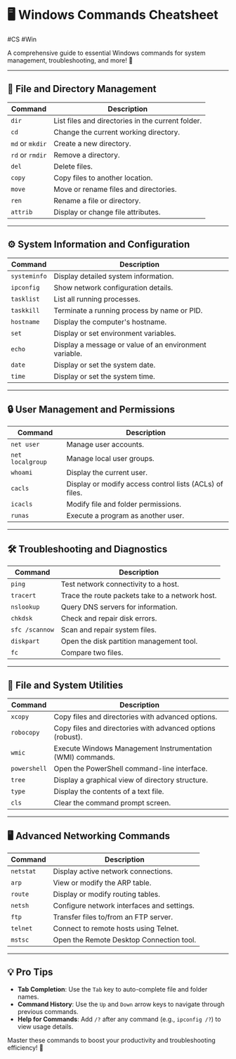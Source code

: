 # 🖥️ Windows Commands Cheatsheet
#CS #Win 

A comprehensive guide to essential Windows commands for system management, troubleshooting, and more! 🌟

---

## 📂 File and Directory Management

| **Command**                | **Description**                                     |
|----------------------------|---------------------------------------------------|
| `dir`                      | List files and directories in the current folder. |
| `cd`                       | Change the current working directory.             |
| `md` or `mkdir`            | Create a new directory.                           |
| `rd` or `rmdir`            | Remove a directory.                               |
| `del`                      | Delete files.                                     |
| `copy`                     | Copy files to another location.                   |
| `move`                     | Move or rename files and directories.             |
| `ren`                      | Rename a file or directory.                       |
| `attrib`                   | Display or change file attributes.               |

---

## ⚙️ System Information and Configuration

| **Command**                | **Description**                                      |
|----------------------------|----------------------------------------------------|
| `systeminfo`               | Display detailed system information.               |
| `ipconfig`                 | Show network configuration details.                |
| `tasklist`                 | List all running processes.                        |
| `taskkill`                 | Terminate a running process by name or PID.        |
| `hostname`                 | Display the computer's hostname.                   |
| `set`                      | Display or set environment variables.              |
| `echo`                     | Display a message or value of an environment variable. |
| `date`                     | Display or set the system date.                    |
| `time`                     | Display or set the system time.                    |

---

## 🔒 User Management and Permissions

| **Command**                | **Description**                                      |
|----------------------------|----------------------------------------------------|
| `net user`                 | Manage user accounts.                              |
| `net localgroup`           | Manage local user groups.                          |
| `whoami`                   | Display the current user.                          |
| `cacls`                    | Display or modify access control lists (ACLs) of files. |
| `icacls`                   | Modify file and folder permissions.                |
| `runas`                    | Execute a program as another user.                 |

---

## 🛠️ Troubleshooting and Diagnostics

| **Command**                | **Description**                                      |
|----------------------------|----------------------------------------------------|
| `ping`                     | Test network connectivity to a host.               |
| `tracert`                  | Trace the route packets take to a network host.     |
| `nslookup`                 | Query DNS servers for information.                 |
| `chkdsk`                   | Check and repair disk errors.                      |
| `sfc /scannow`             | Scan and repair system files.                      |
| `diskpart`                 | Open the disk partition management tool.           |
| `fc`                       | Compare two files.                                 |

---

## 🔄 File and System Utilities

| **Command**                | **Description**                                      |
|----------------------------|----------------------------------------------------|
| `xcopy`                    | Copy files and directories with advanced options.  |
| `robocopy`                 | Copy files and directories with advanced options (robust). |
| `wmic`                     | Execute Windows Management Instrumentation (WMI) commands. |
| `powershell`               | Open the PowerShell command-line interface.        |
| `tree`                     | Display a graphical view of directory structure.   |
| `type`                     | Display the contents of a text file.               |
| `cls`                      | Clear the command prompt screen.                   |

---

## 🖥️ Advanced Networking Commands

| **Command**                | **Description**                                      |
|----------------------------|----------------------------------------------------|
| `netstat`                  | Display active network connections.                |
| `arp`                      | View or modify the ARP table.                      |
| `route`                    | Display or modify routing tables.                  |
| `netsh`                    | Configure network interfaces and settings.         |
| `ftp`                      | Transfer files to/from an FTP server.              |
| `telnet`                   | Connect to remote hosts using Telnet.              |
| `mstsc`                    | Open the Remote Desktop Connection tool.           |

---

## 💡 Pro Tips

- **Tab Completion**: Use the `Tab` key to auto-complete file and folder names.
- **Command History**: Use the `Up` and `Down` arrow keys to navigate through previous commands.
- **Help for Commands**: Add `/?` after any command (e.g., `ipconfig /?`) to view usage details.

Master these commands to boost your productivity and troubleshooting efficiency! 🚀